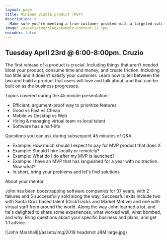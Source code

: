 ```yaml
---
layout: page
title: Minimum viable product (MVP)
description: >
  Make sure you’re meeting a true customer problem with a targeted solution.
image: /assets/img/blog/example-content-ii.jpg
noindex: false
---
```


## Tuesday April 23rd @ 6:00-8:00pm. Cruzio

The first release of a product is crucial. Including things that aren’t needed bloat your product,
consume time and money, and create friction. Including too little and it doesn’t satisfy your
customer. Learn how to tell between the two and build a product that users will love and talk about,
and that can be built on as the business progresses.

Topics covered during the 45 minute presentation:

- Efficient, argument-proof way to prioritize features
- Good vs Fast vs Cheap
- Mobile vs Desktop vs Web
- Hiring & managing virtual team vs local talent
- Software has a half-life

Questions you can ask during subsequent 45 minutes of Q&A:

- Example: How much should I expect to pay for MVP product that does X
- Example: Should I hire locally or remotely?
- Example: What do I do after my MVP is launched?
- Example: I have an MVP that has languished for a year with no traction. Now what?
- In short, bring your problems and let's find solutions

About your mentor

John has been bootstrapping software companies for 37 years, with 2 failures and 5 successfully sold along the way. Successful exits include two with Santa Cruz based talent (ClickTracks and Market Motive) and one with virtual staff from around the world.
Along the way John learned a lot, and he's delighted to share some experiences, what worked well, what bombed, and why. Bring questions about your specific business and plans, and get 1:1 advice.

![John Marshall](/assets/img/2019 headshot JBM large.jpg)
